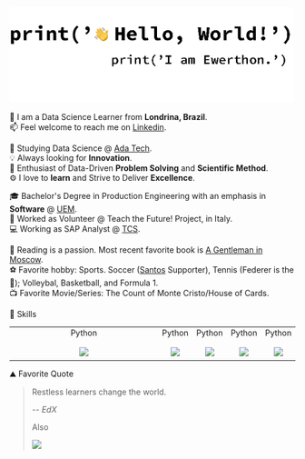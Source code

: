 <img src="https://github.com/ewerthonk/ewerthonk/blob/main/hi.gif" width="500px" />

🚩 I am a Data Science Learner from **Londrina, Brazil**. \
📫 Feel welcome to reach me on [Linkedin](https://www.linkedin.com/in/ewerthonkutz/?locale=en_US).

🏫 Studying Data Science @ [Ada Tech](https://ada.tech). \
💡 Always looking for **Innovation**. \
🧐 Enthusiast of Data-Driven **Problem Solving** and **Scientific Method**. \
⚙️ I love to **learn** and Strive to Deliver **Excellence**.

🎓 Bachelor's Degree in Production Engineering with an emphasis in **Software** @ [UEM](http://www.dep.uem.br/index.php?option=com_content&view=article&id=57&Itemid=131). \
🚩 Worked as Volunteer @ Teach the Future! Project, in Italy. \
💻 Working as SAP Analyst @ [TCS](https://www.tcs.com).

📖 Reading is a passion. Most recent favorite book is [A Gentleman in Moscow](https://www.amazon.com/Gentleman-Moscow-Novel-Amor-Towles/dp/0670026190). \
⚽️ Favorite hobby: Sports. Soccer ([Santos](https://www.santosfc.com.br) Supporter), Tennis (Federer is the 🐐); Volleybal, Basketball, and Formula 1. \
📺 Favorite Movie/Series: The Count of Monte Cristo/House of Cards.

🧰 Skills
<table>
  <tbody>
    <tr valign="top">
       <td width="100%" align="center">
        <span>Python</span><br><br>
        <img height="32px" src="https://cdn.svgporn.com/logos/python.svg">
      </td>
      <td width="20%" align="center">
        <span>Python</span><br><br>
        <img height="32px" src="https://cdn.svgporn.com/logos/python.svg">
      </td>
      <td width="20%" align="center">
        <span>Python</span><br><br>
        <img height="32px" src="https://cdn.svgporn.com/logos/python.svg">
      </td>
      <td width="20%" align="center">
        <span>Python</span><br><br>
        <img height="32px" src="https://cdn.svgporn.com/logos/python.svg">
      </td>
      <td width="20%" align="center">
        <span>Python</span><br><br>
        <img height="32px" src="https://cdn.svgporn.com/logos/python.svg">
      </td>
    </tr>
  </tbody>
</table>

⛰ Favorite Quote
> Restless learners change the world.
> 
> -- <cite>EdX</cite>
>
> Also
> 
> <img src="https://pbs.twimg.com/media/EaAfr6lXsAIg5p5?format=jpg&name=4096x4096" width="300px" />

